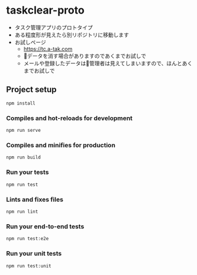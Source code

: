 # taskclear-proto

* タスク管理アプリのプロトタイプ
* ある程度形が見えたら別リポジトリに移動します
* お試しページ
    * https://tc.a-tak.com
    * データを消す場合がありますのであくまでお試しで
    * メールや登録したデータは管理者は見えてしまいますので、ほんとあくまでお試しで

## Project setup
```
npm install
```

### Compiles and hot-reloads for development
```
npm run serve
```

### Compiles and minifies for production
```
npm run build
```

### Run your tests
```
npm run test
```

### Lints and fixes files
```
npm run lint
```

### Run your end-to-end tests
```
npm run test:e2e
```

### Run your unit tests
```
npm run test:unit
```
